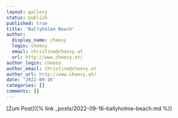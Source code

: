 ```yaml
---
layout: gallery
status: publish
published: true
title: 'Ballyholme Beach'
author:
  display_name: cheesy
  login: cheesy
  email: christine@cheesy.at
  url: http://www.cheesy.at/
author_login: cheesy
author_email: christine@cheesy.at
author_url: http://www.cheesy.at/
date: '2022-09-16'
categories: []
comments: []
---
```


[Zum Post]({% link _posts/2022-09-16-ballyholme-beach.md %})